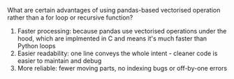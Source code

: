 What are certain advantages of using pandas-based vectorised operation rather than a for loop or recursive function? 
1. Faster processing: because pandas use vectorised operations under the hood, which are implmented in C and means it's much faster than Python loops 
2. Easier readability: one line conveys the whole intent - cleaner code is easier to maintain and debug 
3. More reliable: fewer moving parts, no indexing bugs or off-by-one errors 